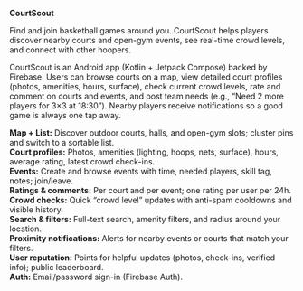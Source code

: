 **CourtScout**  

Find and join basketball games around you. CourtScout helps players discover nearby courts and open-gym events, see real-time crowd levels, and connect with other hoopers.

CourtScout is an Android app (Kotlin + Jetpack Compose) backed by Firebase. 
Users can browse courts on a map, view detailed court profiles (photos, amenities, hours, surface), check current crowd levels, rate and comment on courts and events, and post team needs (e.g., “Need 2 more players for 3×3 at 18:30”). 
Nearby players receive notifications so a good game is always one tap away.


**Map + List:** Discover outdoor courts, halls, and open-gym slots; cluster pins and switch to a sortable list.  
**Court profiles:** Photos, amenities (lighting, hoops, nets, surface), hours, average rating, latest crowd check-ins.  
**Events:** Create and browse events with time, needed players, skill tag, notes; join/leave.  
**Ratings & comments:** Per court and per event; one rating per user per 24h.  
**Crowd checks:** Quick “crowd level” updates with anti-spam cooldowns and visible history.  
**Search & filters:** Full-text search, amenity filters, and radius around your location.  
**Proximity notifications:** Alerts for nearby events or courts that match your filters.  
**User reputation:** Points for helpful updates (photos, check-ins, verified info); public leaderboard.  
**Auth:** Email/password sign-in (Firebase Auth).